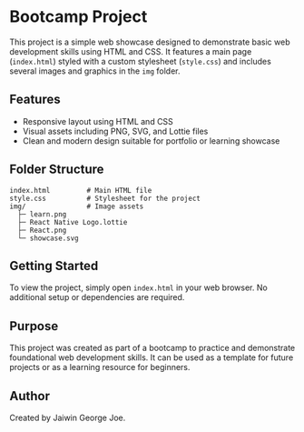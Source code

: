 # Bootcamp Project

This project is a simple web showcase designed to demonstrate basic web development skills using HTML and CSS. It features a main page (`index.html`) styled with a custom stylesheet (`style.css`) and includes several images and graphics in the `img` folder.

## Features
- Responsive layout using HTML and CSS
- Visual assets including PNG, SVG, and Lottie files
- Clean and modern design suitable for portfolio or learning showcase

## Folder Structure
```
index.html         # Main HTML file
style.css          # Stylesheet for the project
img/               # Image assets
  ├─ learn.png
  ├─ React Native Logo.lottie
  ├─ React.png
  └─ showcase.svg
```

## Getting Started
To view the project, simply open `index.html` in your web browser. No additional setup or dependencies are required.

## Purpose
This project was created as part of a bootcamp to practice and demonstrate foundational web development skills. It can be used as a template for future projects or as a learning resource for beginners.

## Author
Created by Jaiwin George Joe.
